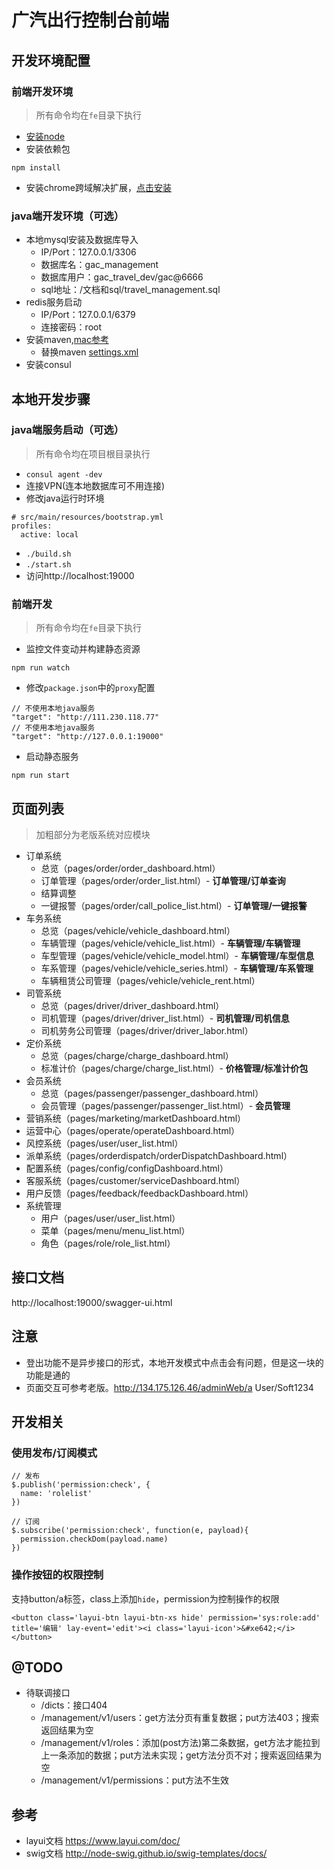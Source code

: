 # 广汽出行控制台前端

## 开发环境配置
### 前端开发环境
> 所有命令均在`fe`目录下执行

* [安装node](https://nodejs.org/en/)
* 安装依赖包
```
npm install
```
* 安装chrome跨域解决扩展，[点击安装](https://chrome.google.com/webstore/detail/allow-control-allow-origi/nlfbmbojpeacfghkpbjhddihlkkiljbi)

### java端开发环境（可选）
* 本地mysql安装及数据库导入
    - IP/Port：127.0.0.1/3306
    - 数据库名：gac_management
    - 数据库用户：gac_travel_dev/gac@6666
    - sql地址：/文档和sql/travel_management.sql
* redis服务启动
    - IP/Port：127.0.0.1/6379
    - 连接密码：root
* 安装maven,[mac参考](https://www.jianshu.com/p/191685a33786)
    - 替换maven [settings.xml](venders/settings.xml)
* 安装consul

## 本地开发步骤
### java端服务启动（可选）
> 所有命令均在项目根目录执行

* `consul agent -dev`
* 连接VPN(连本地数据库可不用连接)
* 修改java运行时环境

```
# src/main/resources/bootstrap.yml
profiles:
  active: local
```

* `./build.sh`
* `./start.sh`
* 访问http://localhost:19000

### 前端开发
> 所有命令均在`fe`目录下执行

* 监控文件变动并构建静态资源

```
npm run watch
```
* 修改`package.json`中的`proxy`配置

```
// 不使用本地java服务
"target": "http://111.230.118.77"
// 不使用本地java服务
"target": "http://127.0.0.1:19000"
```
* 启动静态服务

```
npm run start
```

## 页面列表
> 加粗部分为老版系统对应模块

* 订单系统
    - 总览（pages/order/order_dashboard.html）
    - 订单管理（pages/order/order_list.html）- **订单管理/订单查询**
    - 结算调整
    - 一键报警（pages/order/call_police_list.html）- **订单管理/一键报警**
* 车务系统
    - 总览（pages/vehicle/vehicle_dashboard.html）
    - 车辆管理（pages/vehicle/vehicle_list.html）- **车辆管理/车辆管理**
    - 车型管理（pages/vehicle/vehicle_model.html）- **车辆管理/车型信息**
    - 车系管理（pages/vehicle/vehicle_series.html）- **车辆管理/车系管理**
    - 车辆租赁公司管理（pages/vehicle/vehicle_rent.html）
* 司管系统
    - 总览（pages/driver/driver_dashboard.html）
    - 司机管理（pages/driver/driver_list.html）- **司机管理/司机信息**
    - 司机劳务公司管理（pages/driver/driver_labor.html）
* 定价系统
    - 总览（pages/charge/charge_dashboard.html）
    - 标准计价（pages/charge/charge_list.html）- **价格管理/标准计价包**
* 会员系统
    - 总览（pages/passenger/passenger_dashboard.html）
    - 会员管理（pages/passenger/passenger_list.html）- **会员管理**
* 营销系统（pages/marketing/marketDashboard.html）
* 运营中心（pages/operate/operateDashboard.html）
* 风控系统（pages/user/user_list.html）
* 派单系统（pages/orderdispatch/orderDispatchDashboard.html）
* 配置系统（pages/config/configDashboard.html）
* 客服系统（pages/customer/serviceDashboard.html）
* 用户反馈（pages/feedback/feedbackDashboard.html）
* 系统管理
    - 用户（pages/user/user_list.html）
    - 菜单（pages/menu/menu_list.html）
    - 角色（pages/role/role_list.html）

## 接口文档
http://localhost:19000/swagger-ui.html

## 注意
* 登出功能不是异步接口的形式，本地开发模式中点击会有问题，但是这一块的功能是通的
* 页面交互可参考老版。http://134.175.126.46/adminWeb/a User/Soft1234

## 开发相关
### 使用发布/订阅模式

```
// 发布
$.publish('permission:check', {
  name: 'rolelist'
})

// 订阅
$.subscribe('permission:check', function(e, payload){
  permission.checkDom(payload.name)
})
```

### 操作按钮的权限控制
支持button/a标签，class上添加`hide`，permission为控制操作的权限
```
<button class='layui-btn layui-btn-xs hide' permission='sys:role:add' title='编辑' lay-event='edit'><i class='layui-icon'>&#xe642;</i></button>
```

## @TODO
* 待联调接口
    * /dicts：接口404
    * /management/v1/users：get方法分页有重复数据；put方法403；搜索返回结果为空
    * /management/v1/roles：添加(post方法)第二条数据，get方法才能拉到上一条添加的数据；put方法未实现；get方法分页不对；搜索返回结果为空
    * /management/v1/permissions：put方法不生效

## 参考
* layui文档 https://www.layui.com/doc/
* swig文档 http://node-swig.github.io/swig-templates/docs/


